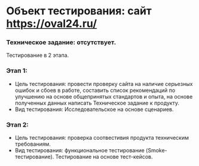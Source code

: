# Объект тестирования: сайт https://oval24.ru/
### Техническое задание: отсутствует.
Тестирование в 2 этапа.
### Этап 1:
+ Цель тестирования: провести проверку сайта на наличие серьезных ошибок и сбоев в работе, составить список рекомендаций по улучшению на основе общепринятых стандартов и опыта, на основе полученных данных написать Техническое задание к продукту.
+ Вид тестирования: Исследовательское на основе сценариев.
### Этап 2:
+ Цель тестирования: проверка соотвестивия продукта техническим требованиям.
+ Вид тестирования: функциональное тестирование (Smoke-тестирование).
Тестирование на основе тест-кейсов.
